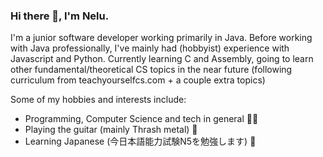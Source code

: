### Hi there 👋, I'm Nelu.

I'm a junior software developer working primarily in Java.
Before working with Java professionally, I've mainly had (hobbyist) experience with Javascript and Python. Currently learning C and Assembly, going to learn other fundamental/theoretical CS topics in the near future (following curriculum from teachyourselfcs.com + a couple extra topics)


Some of my hobbies and interests include:
 * Programming, Computer Science and tech in general 👨‍💻
 * Playing the guitar (mainly Thrash metal) 🎸
 * Learning Japanese (今日本語能力試験N5を勉強します) 🗾
 
